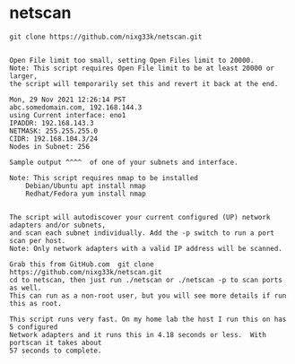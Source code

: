 # netscan

    git clone https://github.com/nixg33k/netscan.git


    Open File limit too small, setting Open Files limit to 20000.
    Note: This script requires Open File limit to be at least 20000 or larger, 
    the script will temporarily set this and revert it back at the end.

    Mon, 29 Nov 2021 12:26:14 PST
    abc.somedomain.com, 192.168.144.3
    using Current interface: eno1
    IPADDR: 192.168.143.3
    NETMASK: 255.255.255.0
    CIDR: 192.168.104.3/24
    Nodes in Subnet: 256

    Sample output ^^^^  of one of your subnets and interface.

    Note: This script requires nmap to be installed
        Debian/Ubuntu apt install nmap
        Redhat/Fedora yum install nmap


    The script will autodiscover your current configured (UP) network adapters and/or subnets,
    and scan each subnet individually. Add the -p switch to run a port scan per host.
    Note: Only network adapters with a valid IP address will be scanned.

    Grab this from GitHub.com  git clone https://github.com/nixg33k/netscan.git
    cd to netscan, then just run ./netscan or ./netscan -p to scan ports as well.
    This can run as a non-root user, but you will see more details if run this as root.

    This script runs very fast. On my home lab the host I run this on has 5 configured
    Network adapters and it runs this in 4.18 seconds or less.  With portscan it takes about
    57 seconds to complete.


